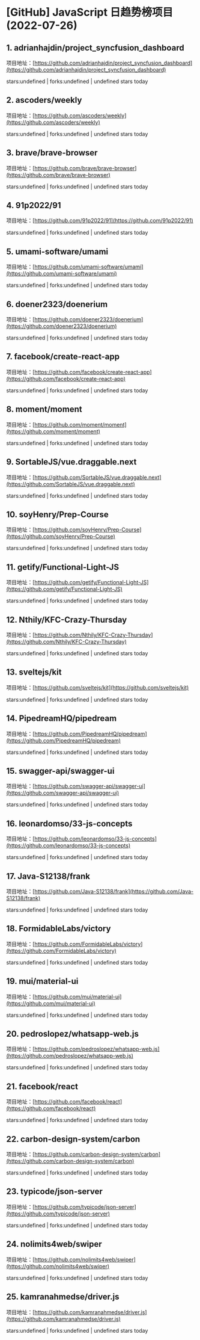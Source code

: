 # [GitHub] JavaScript 日趋势榜项目(2022-07-26)

## 1. adrianhajdin/project_syncfusion_dashboard 

项目地址：[https://github.com/adrianhajdin/project_syncfusion_dashboard](https://github.com/adrianhajdin/project_syncfusion_dashboard)

stars:undefined | forks:undefined | undefined stars today 



## 2. ascoders/weekly 

项目地址：[https://github.com/ascoders/weekly](https://github.com/ascoders/weekly)

stars:undefined | forks:undefined | undefined stars today 



## 3. brave/brave-browser 

项目地址：[https://github.com/brave/brave-browser](https://github.com/brave/brave-browser)

stars:undefined | forks:undefined | undefined stars today 



## 4. 91p2022/91 

项目地址：[https://github.com/91p2022/91](https://github.com/91p2022/91)

stars:undefined | forks:undefined | undefined stars today 



## 5. umami-software/umami 

项目地址：[https://github.com/umami-software/umami](https://github.com/umami-software/umami)

stars:undefined | forks:undefined | undefined stars today 



## 6. doener2323/doenerium 

项目地址：[https://github.com/doener2323/doenerium](https://github.com/doener2323/doenerium)

stars:undefined | forks:undefined | undefined stars today 



## 7. facebook/create-react-app 

项目地址：[https://github.com/facebook/create-react-app](https://github.com/facebook/create-react-app)

stars:undefined | forks:undefined | undefined stars today 



## 8. moment/moment 

项目地址：[https://github.com/moment/moment](https://github.com/moment/moment)

stars:undefined | forks:undefined | undefined stars today 



## 9. SortableJS/vue.draggable.next 

项目地址：[https://github.com/SortableJS/vue.draggable.next](https://github.com/SortableJS/vue.draggable.next)

stars:undefined | forks:undefined | undefined stars today 



## 10. soyHenry/Prep-Course 

项目地址：[https://github.com/soyHenry/Prep-Course](https://github.com/soyHenry/Prep-Course)

stars:undefined | forks:undefined | undefined stars today 



## 11. getify/Functional-Light-JS 

项目地址：[https://github.com/getify/Functional-Light-JS](https://github.com/getify/Functional-Light-JS)

stars:undefined | forks:undefined | undefined stars today 



## 12. Nthily/KFC-Crazy-Thursday 

项目地址：[https://github.com/Nthily/KFC-Crazy-Thursday](https://github.com/Nthily/KFC-Crazy-Thursday)

stars:undefined | forks:undefined | undefined stars today 



## 13. sveltejs/kit 

项目地址：[https://github.com/sveltejs/kit](https://github.com/sveltejs/kit)

stars:undefined | forks:undefined | undefined stars today 



## 14. PipedreamHQ/pipedream 

项目地址：[https://github.com/PipedreamHQ/pipedream](https://github.com/PipedreamHQ/pipedream)

stars:undefined | forks:undefined | undefined stars today 



## 15. swagger-api/swagger-ui 

项目地址：[https://github.com/swagger-api/swagger-ui](https://github.com/swagger-api/swagger-ui)

stars:undefined | forks:undefined | undefined stars today 



## 16. leonardomso/33-js-concepts 

项目地址：[https://github.com/leonardomso/33-js-concepts](https://github.com/leonardomso/33-js-concepts)

stars:undefined | forks:undefined | undefined stars today 



## 17. Java-S12138/frank 

项目地址：[https://github.com/Java-S12138/frank](https://github.com/Java-S12138/frank)

stars:undefined | forks:undefined | undefined stars today 



## 18. FormidableLabs/victory 

项目地址：[https://github.com/FormidableLabs/victory](https://github.com/FormidableLabs/victory)

stars:undefined | forks:undefined | undefined stars today 



## 19. mui/material-ui 

项目地址：[https://github.com/mui/material-ui](https://github.com/mui/material-ui)

stars:undefined | forks:undefined | undefined stars today 



## 20. pedroslopez/whatsapp-web.js 

项目地址：[https://github.com/pedroslopez/whatsapp-web.js](https://github.com/pedroslopez/whatsapp-web.js)

stars:undefined | forks:undefined | undefined stars today 



## 21. facebook/react 

项目地址：[https://github.com/facebook/react](https://github.com/facebook/react)

stars:undefined | forks:undefined | undefined stars today 



## 22. carbon-design-system/carbon 

项目地址：[https://github.com/carbon-design-system/carbon](https://github.com/carbon-design-system/carbon)

stars:undefined | forks:undefined | undefined stars today 



## 23. typicode/json-server 

项目地址：[https://github.com/typicode/json-server](https://github.com/typicode/json-server)

stars:undefined | forks:undefined | undefined stars today 



## 24. nolimits4web/swiper 

项目地址：[https://github.com/nolimits4web/swiper](https://github.com/nolimits4web/swiper)

stars:undefined | forks:undefined | undefined stars today 



## 25. kamranahmedse/driver.js 

项目地址：[https://github.com/kamranahmedse/driver.js](https://github.com/kamranahmedse/driver.js)

stars:undefined | forks:undefined | undefined stars today 



